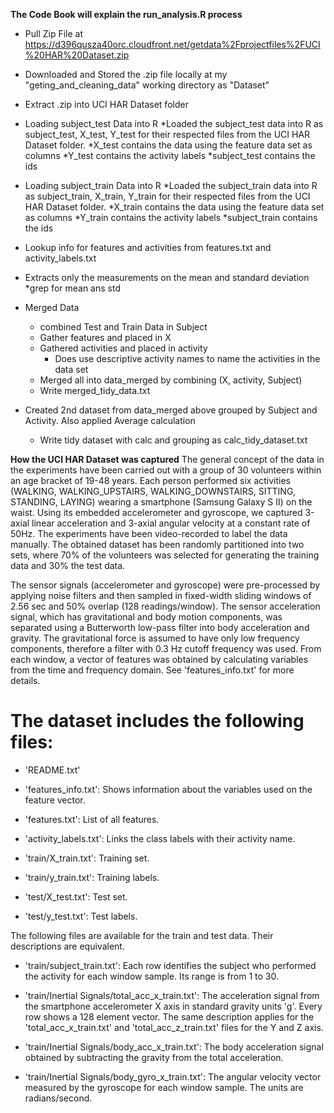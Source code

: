 
**The Code Book will explain the run_analysis.R process**

* Pull Zip File at https://d396qusza40orc.cloudfront.net/getdata%2Fprojectfiles%2FUCI%20HAR%20Dataset.zip
* Downloaded and Stored the .zip file locally at my "geting_and_cleaning_data" working directory as "Dataset"
* Extract .zip into UCI HAR Dataset folder
* Loading subject_test Data into R
	*Loaded the subject_test data into R as subject_test, X_test, Y_test for their respected files from the UCI HAR Dataset folder.
		*X_test contains the data using the feature data set as columns
		*Y_test contains the activity labels
		*subject_test contains the ids
* Loading subject_train Data into R
	*Loaded the subject_train data into R as subject_train, X_train, Y_train for their respected files from the UCI HAR Dataset folder.
		*X_train contains the data using the feature data set as columns
		*Y_train contains the activity labels
		*subject_train contains the ids
	
* Lookup info for features and activities from features.txt and activity_labels.txt
* Extracts only the measurements on the mean and standard deviation
	*grep for mean ans std
* Merged Data
	* combined Test and Train Data in Subject 
	* Gather features and placed in X 
	* Gathered activities and placed in activity 
		* Does use descriptive activity names to name the activities in the data set
	* Merged all into data_merged by combining (X, activity, Subject)
	* Write merged_tidy_data.txt

* Created 2nd dataset from data_merged above grouped by Subject and Activity.  Also applied Average calculation
	* Write tidy dataset with calc and grouping as calc_tidy_dataset.txt

	
	
	
**How the UCI HAR Dataset was captured**
The general concept of the data in the experiments have been carried out with a group of 30 volunteers within an age bracket of 19-48 years. Each person performed 
six activities (WALKING, WALKING_UPSTAIRS, WALKING_DOWNSTAIRS, SITTING, STANDING, LAYING) wearing a smartphone (Samsung Galaxy S II) on the waist. 
Using its embedded accelerometer and gyroscope, we captured 3-axial linear acceleration and 3-axial angular velocity at a constant rate of 50Hz. The experiments 
have been video-recorded to label the data manually. The obtained dataset has been randomly partitioned into two sets, where 70% of the volunteers was selected 
for generating the training data and 30% the test data. 

The sensor signals (accelerometer and gyroscope) were pre-processed by applying noise filters and then sampled in fixed-width sliding windows of 2.56 sec and 50% 
overlap (128 readings/window). The sensor acceleration signal, which has gravitational and body motion components, was separated using a Butterworth low-pass filter 
into body acceleration and gravity. The gravitational force is assumed to have only low frequency components, therefore a filter with 0.3 Hz cutoff frequency was used. 
From each window, a vector of features was obtained by calculating variables from the time and frequency domain. See 'features_info.txt' for more details. 

The dataset includes the following files:
=========================================

- 'README.txt'

- 'features_info.txt': Shows information about the variables used on the feature vector.

- 'features.txt': List of all features.

- 'activity_labels.txt': Links the class labels with their activity name.

- 'train/X_train.txt': Training set.

- 'train/y_train.txt': Training labels.

- 'test/X_test.txt': Test set.

- 'test/y_test.txt': Test labels.

The following files are available for the train and test data. Their descriptions are equivalent. 

- 'train/subject_train.txt': Each row identifies the subject who performed the activity for each window sample. Its range is from 1 to 30. 

- 'train/Inertial Signals/total_acc_x_train.txt': The acceleration signal from the smartphone accelerometer X axis in standard gravity units 'g'. Every row shows a 128 element vector. The same description applies for the 'total_acc_x_train.txt' and 'total_acc_z_train.txt' files for the Y and Z axis. 

- 'train/Inertial Signals/body_acc_x_train.txt': The body acceleration signal obtained by subtracting the gravity from the total acceleration. 

- 'train/Inertial Signals/body_gyro_x_train.txt': The angular velocity vector measured by the gyroscope for each window sample. The units are radians/second. 